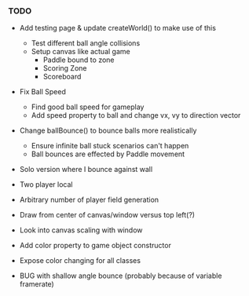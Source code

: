 ### TODO

- Add testing page & update createWorld() to make use of this
  - Test different ball angle collisions
  - Setup canvas like actual game
    - Paddle bound to zone
    - Scoring Zone
    - Scoreboard
- Fix Ball Speed
  - Find good ball speed for gameplay
  - Add speed property to ball and change vx, vy to direction vector
- Change ballBounce() to bounce balls more realistically
  - Ensure infinite ball stuck scenarios can't happen
  - Ball bounces are effected by Paddle movement

- Solo version where I bounce against wall
- Two player local
- Arbitrary number of player field generation
- Draw from center of canvas/window versus top left(?)
- Look into canvas scaling with window
- Add color property to game object constructor
- Expose color changing for all classes 
- BUG with shallow angle bounce (probably because of variable framerate)
